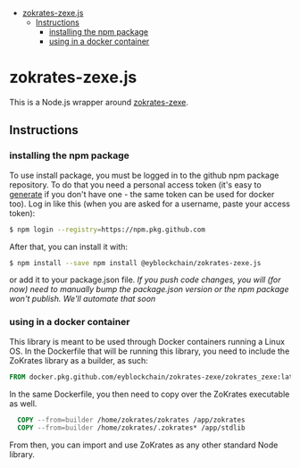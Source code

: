 <!-- START doctoc generated TOC please keep comment here to allow auto update -->
<!-- DON'T EDIT THIS SECTION, INSTEAD RE-RUN doctoc TO UPDATE -->

- [zokrates-zexe.js](#zokrates-zexejs)
  - [Instructions](#instructions)
    - [installing the npm package](#installing-the-npm-package)
    - [using in a docker container](#using-in-a-docker-container)

<!-- END doctoc generated TOC please keep comment here to allow auto update -->

# zokrates-zexe.js

This is a Node.js wrapper around [zokrates-zexe](https://github.com/EYBlockchain/zokrates-zexe.js).

## Instructions

### installing the npm package

To use install package, you must be logged in to the github npm package repository. To do that you
need a personal access token (it's easy to
[generate](https://docs.github.com/en/github/authenticating-to-github/creating-a-personal-access-token)
if you don't have one - the same token can be used for docker too). Log in like this (when you are
asked for a username, paste your access token):

```sh
$ npm login --registry=https://npm.pkg.github.com
```

After that, you can install it with:

```sh
$ npm install --save npm install @eyblockchain/zokrates-zexe.js
```

or add it to your package.json file. _If you push code changes, you will (for now) need to manually
bump the package.json version or the npm package won't publish. We'll automate that soon_

### using in a docker container

This library is meant to be used through Docker containers running a Linux OS. In the Dockerfile
that will be running this library, you need to include the ZoKrates library as a builder, as such:

```Dockerfile
FROM docker.pkg.github.com/eyblockchain/zokrates-zexe/zokrates_zexe:latest as builder
```

In the same Dockerfile, you then need to copy over the ZoKrates executable as well.

```Dockerfile
  COPY --from=builder /home/zokrates/zokrates /app/zokrates
  COPY --from=builder /home/zokrates/.zokrates* /app/stdlib
```

From then, you can import and use ZoKrates as any other standard Node library.
